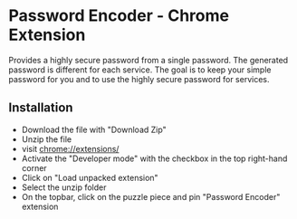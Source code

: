 # Password Encoder - Chrome Extension

Provides a highly secure password from a single password. The generated password is different for each service.
The goal is to keep your simple password for you and to use the highly secure password for services.


## Installation

- Download the file with "Download Zip"
- Unzip the file
- visit [chrome://extensions/](chrome://extensions/)
- Activate the "Developer mode" with the checkbox in the top right-hand corner
- Click on "Load unpacked extension"
- Select the unzip folder
- On the topbar, click on the puzzle piece and pin "Password Encoder" extension

